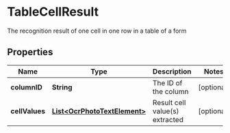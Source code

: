 

# TableCellResult

The recognition result of one cell in one row in a table of a form
## Properties

Name | Type | Description | Notes
------------ | ------------- | ------------- | -------------
**columnID** | **String** | The ID of the column |  [optional]
**cellValues** | [**List&lt;OcrPhotoTextElement&gt;**](OcrPhotoTextElement.md) | Result cell value(s) extracted |  [optional]



